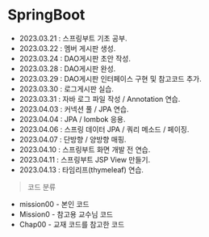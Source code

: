 # SpringBoot

+ 2023.03.21 : 스프링부트 기초 공부.
+ 2023.03.22 : 멤버 게시판 생성. 
+ 2023.03.24 : DAO게시판 초안 작성.
+ 2023.03.28 : DAO게시판 완성.
+ 2023.03.29 : DAO게시판 인터페이스 구현 및 참고코드 추가.
+ 2023.03.30 : 로그게시판 실습.
+ 2023.03.31 : 자바 로그 파일 작성 / Annotation 연습.
+ 2023.04.03 : 커넥션 풀 / JPA 연습.
+ 2023.04.04 : JPA / lombok 응용.
+ 2023.04.06 : 스프링 데이터 JPA / 쿼리 메소드 / 페이징.
+ 2023.04.07 : 단방향 / 양방향 매핑.
+ 2023.04.10 : 스프링부트 화면 개발 전 연습.
+ 2023.04.11 : 스프링부트 JSP View 만들기.
+ 2023.04.13 : 타임리프(thymeleaf) 연습.

> 코드 분류
+ mission00 - 본인 코드
+ Mission0 - 참고용 교수님 코드
+ Chap00 - 교재 코드를 참고한 코드
